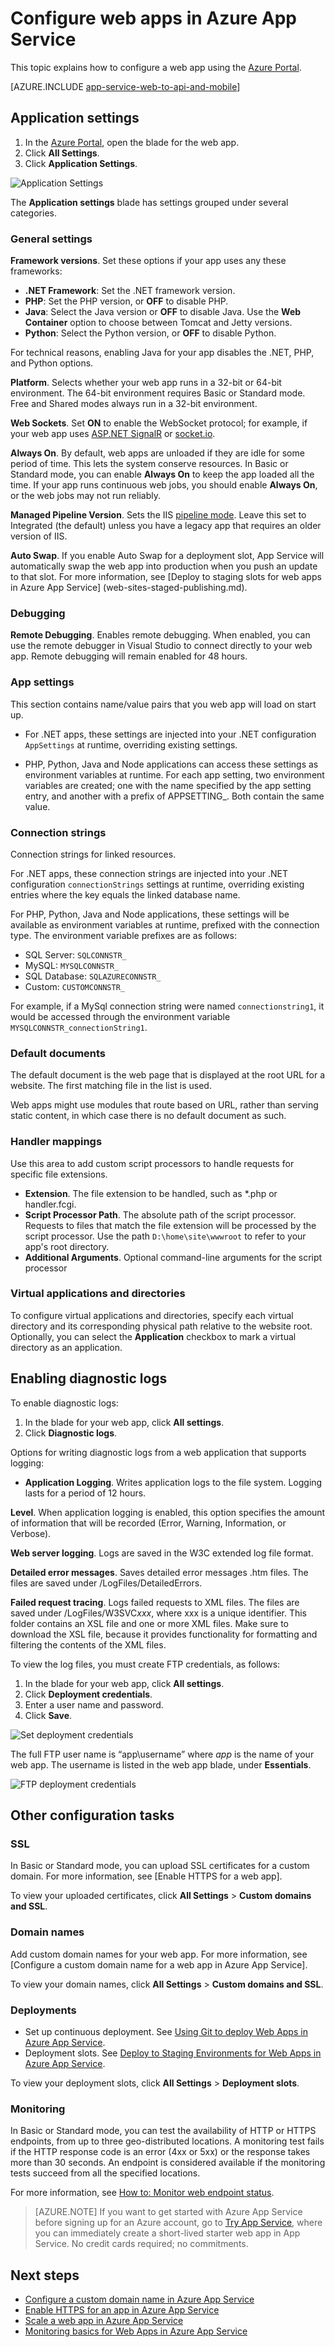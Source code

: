 <properties 
	pageTitle="Configure web apps in Azure App Service" 
	description="How to configure a web app in Azure App Services" 
	services="app-service\web" 
	documentationCenter="" 
	authors="rmcmurray" 
	manager="wpickett" 
	editor=""/>

<tags 
	ms.service="app-service" 
	ms.workload="na" 
	ms.tgt_pltfrm="na" 
	ms.devlang="na" 
	ms.topic="article" 
	ms.date="08/11/2016" 
	ms.author="robmcm"/>

# Configure web apps in Azure App Service #

This topic explains how to configure a web app using the [Azure Portal].

[AZURE.INCLUDE [app-service-web-to-api-and-mobile](../../includes/app-service-web-to-api-and-mobile.md)] 

## Application settings

1. In the [Azure Portal], open the blade for the web app.
2. Click **All Settings**.
3. Click **Application Settings**.

![Application Settings][configure01]

The **Application settings** blade has settings grouped under several categories.

### General settings

**Framework versions**. Set these options if your app uses any these frameworks: 

- **.NET Framework**: Set the .NET framework version. 
- **PHP**: Set the PHP version, or **OFF** to disable PHP. 
- **Java**: Select the Java version or **OFF** to disable Java. Use the **Web Container** option to choose between Tomcat and Jetty versions.
- **Python**: Select the Python version, or **OFF** to disable Python.

For technical reasons, enabling Java for your app disables the .NET, PHP, and Python options.

<a name="platform"></a>
**Platform**. Selects whether your web app runs in a 32-bit or 64-bit environment. The 64-bit environment requires Basic or Standard mode. Free and Shared modes always run in a 32-bit environment.

**Web Sockets**. Set **ON** to enable the WebSocket protocol; for example, if your web app uses [ASP.NET SignalR] or [socket.io].

<a name="alwayson"></a>
**Always On**. By default, web apps are unloaded if they are idle for some period of time. This lets the system conserve resources. In Basic or Standard mode, you can enable **Always On** to keep the app loaded all the time. If your app runs continuous web jobs, you should enable **Always On**, or the web jobs may not run reliably.

**Managed Pipeline Version**. Sets the IIS [pipeline mode]. Leave this set to Integrated (the default) unless you have a legacy app that requires an older version of IIS.

**Auto Swap**. If you enable Auto Swap for a deployment slot, App Service will automatically swap the web app into production when you push an update to that slot. For more information, see [Deploy to staging slots for web apps in Azure App Service] (web-sites-staged-publishing.md).

### Debugging

**Remote Debugging**. Enables remote debugging. When enabled, you can use the remote debugger in Visual Studio to connect directly to your web app. Remote debugging will remain enabled for 48 hours. 

### App settings

This section contains name/value pairs that you web app will load on start up. 

- For .NET apps, these settings are injected into your .NET configuration `AppSettings` at runtime, overriding existing settings. 

- PHP, Python, Java and Node applications can access these settings as environment variables at runtime. For each app setting, two environment variables are created; one with the name specified by the app setting entry, and another with a prefix of APPSETTING_. Both contain the same value.

### Connection strings

Connection strings for linked resources. 

For .NET apps, these connection strings are injected into your .NET configuration `connectionStrings` settings at runtime, overriding existing entries where the key equals the linked database name. 

For PHP, Python, Java and Node applications, these settings will be available as environment variables at runtime, prefixed with the connection type. The environment variable prefixes are as follows: 

- SQL Server: `SQLCONNSTR_`
- MySQL: `MYSQLCONNSTR_`
- SQL Database: `SQLAZURECONNSTR_`
- Custom: `CUSTOMCONNSTR_`

For example, if a MySql connection string were named `connectionstring1`, it would be accessed through the environment variable `MYSQLCONNSTR_connectionString1`.

### Default documents

The default document is the web page that is displayed at the root URL for a website.  The first matching file in the list is used. 

Web apps might use modules that route based on URL, rather than serving static content, in which case there is no default document as such.    

### Handler mappings

Use this area to add custom script processors to handle requests for specific file extensions. 

- **Extension**. The file extension to be handled, such as *.php or handler.fcgi. 
- **Script Processor Path**. The absolute path of the script processor. Requests to files that match the file extension will be processed by the script processor. Use the path `D:\home\site\wwwroot` to refer to your app's root directory.
- **Additional Arguments**. Optional command-line arguments for the script processor 


### Virtual applications and directories 
 
To configure virtual applications and directories, specify each virtual directory and its corresponding physical path relative to the website root. Optionally, you can select the **Application** checkbox to mark a virtual directory as an application.


## Enabling diagnostic logs

To enable diagnostic logs:

1. In the blade for your web app, click **All settings**.
2. Click **Diagnostic logs**. 

Options for writing diagnostic logs from a web application that supports logging: 

- **Application Logging**. Writes application logs to the file system. Logging lasts for a period of 12 hours. 

**Level**. When application logging is enabled, this option specifies the amount of information that will be recorded (Error, Warning, Information, or Verbose).

**Web server logging**. Logs are saved in the W3C extended log file format. 

**Detailed error messages**. Saves detailed error messages .htm files. The files are saved under /LogFiles/DetailedErrors. 

**Failed request tracing**. Logs failed requests to XML files. The files are saved under /LogFiles/W3SVC*xxx*, where xxx is a unique identifier. This folder contains an XSL file and one or more XML files. Make sure to download the XSL file, because it provides functionality for formatting and filtering the contents of the XML files.

To view the log files, you must create FTP credentials, as follows:

1. In the blade for your web app, click **All settings**.
2. Click **Deployment credentials**.
3. Enter a user name and password.
4. Click **Save**.

![Set deployment credentials][configure03]

The full FTP user name is “app\username” where *app* is the name of your web app. The username is listed in the web app blade, under **Essentials**.  

![FTP deployment credentials][configure02]

## Other configuration tasks

### SSL 

In Basic or Standard mode, you can upload SSL certificates for a custom domain. For more information, see [Enable HTTPS for a web app]. 

To view your uploaded certificates, click **All Settings** > **Custom domains and SSL**.

### Domain names

Add custom domain names for your web app. For more information, see [Configure a custom domain name for a web app in Azure App Service].

To view your domain names, click **All Settings** > **Custom domains and SSL**.

### Deployments

- Set up continuous deployment. See [Using Git to deploy Web Apps in Azure App Service](./web-sites-deploy.md).
- Deployment slots. See [Deploy to Staging Environments for Web Apps in Azure App Service].


To view your deployment slots, click **All Settings** > **Deployment slots**.

### Monitoring

In Basic or Standard mode, you can  test the availability of HTTP or HTTPS endpoints, from up to three geo-distributed locations. A monitoring test fails if the HTTP response code is an error (4xx or 5xx) or the response takes more than 30 seconds. An endpoint is considered available if the monitoring tests succeed from all the specified locations. 

For more information, see [How to: Monitor web endpoint status].

>[AZURE.NOTE] If you want to get started with Azure App Service before signing up for an Azure account, go to [Try App Service], where you can immediately create a short-lived starter web app in App Service. No credit cards required; no commitments.

## Next steps

- [Configure a custom domain name in Azure App Service]
- [Enable HTTPS for an app in Azure App Service]
- [Scale a web app in Azure App Service]
- [Monitoring basics for Web Apps in Azure App Service]

<!-- URL List -->

[ASP.NET SignalR]: http://www.asp.net/signalr
[Azure Portal]: https://portal.azure.com/
[Configure a custom domain name in Azure App Service]: ./web-sites-custom-domain-name.md
[Deploy to Staging Environments for Web Apps in Azure App Service]: ./web-sites-staged-publishing.md
[Enable HTTPS for an app in Azure App Service]: ./web-sites-configure-ssl-certificate.md
[How to: Monitor web endpoint status]: http://go.microsoft.com/fwLink/?LinkID=279906
[Monitoring basics for Web Apps in Azure App Service]: ./web-sites-monitor.md
[pipeline mode]: http://www.iis.net/learn/get-started/introduction-to-iis/introduction-to-iis-architecture#Application
[Scale a web app in Azure App Service]: ./web-sites-scale.md
[socket.io]: ./web-sites-nodejs-chat-app-socketio.md
[Try App Service]: http://go.microsoft.com/fwlink/?LinkId=523751

<!-- IMG List -->

[configure01]: ./media/web-sites-configure/configure01.png
[configure02]: ./media/web-sites-configure/configure02.png
[configure03]: ./media/web-sites-configure/configure03.png
